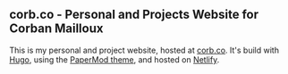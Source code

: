 ## corb.co - Personal and Projects Website for Corban Mailloux

This is my personal and project website, hosted at [corb.co](https://corb.co). It's build with [Hugo](https://gohugo.io/), using the [PaperMod theme](https://adityatelange.github.io/hugo-PaperMod/), and hosted on [Netlify](http://netlify.com/).
